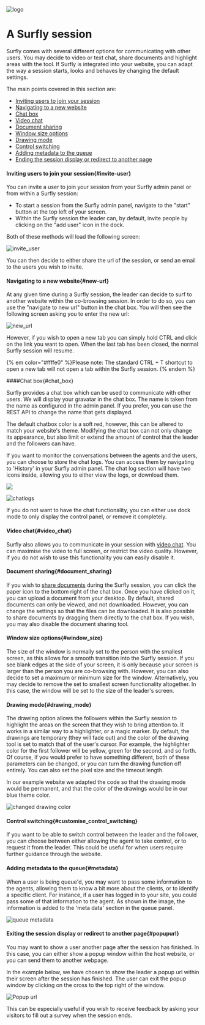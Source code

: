 ![logo](../images/logosmall.png)
# A Surfly session


Surfly comes with several different options for communicating with other users. You may decide to video or text chat, share documents and highlight areas with the tool. 
If Surfly is integrated into your website, you can adapt the way a session starts, looks and behaves by changing the default settings. 

The main points covered in this section are: 

 - [Inviting users to join your session](<#invite-user>)
 - [Navigating to a new website](<#new-url>)
 - [Chat box](<#chat_box>)
 - [Video chat](<#video_chat>)
 - [Document sharing](<#document_sharing>)
 - [Window size options](<#window_size>)
 - [Drawing mode](<#drawing_mode>)
 - [Control switching](<#customise_control_switching>)
 - [Adding metadata to the queue](<#metadata>)
 - [Ending the session display or redirect to another page](<#popupurl>)

<a name="invite-user"></a>
#### Inviting users to join your session{#invite-user}

You can invite a user to join your session from your Surfly admin panel or from within a Surfly session: 
 - To start a session from the Surfly admin panel, navigate to the "start" button at the top left of your screen. 
 - Within the Surfly session the leader can, by default, invite people by clicking on the "add user" icon in the dock.

Both of these methods will load the following screen:

![invite_user](https://raw.github.com/surfly/tutorial/master/screens/invite_user.png)

You can then decide to either share the url of the session, or send an email to the users you wish to invite. 

<a name="new-url"></a>
#### Navigating to a new website{#new-url} 

At any given time during a Surfly session, the leader can decide to surf to another website within the co-browsing session. In order to do so, you can use the "navigate to new url" button in the chat box. You will then see the following screen asking you to enter the new url:

![new_url](https://raw.github.com/surfly/tutorial/master/screens/new_url.png)

However, if you wish to open a new tab you can simply hold CTRL and click on the link you want to open. When the last tab has been closed, the normal Surfly session will resume.

{% em color="#ffffe0" %}Please note: 
The standard CTRL + T shortcut to open a new tab will not open a tab within the Surfly session. {% endem %}


<a name="chat_box"></a>
####Chat box{#chat_box}

Surfly provides a chat box which can be used to communicate with other users. We will display your gravatar in the chat box. The name is taken from the name as configured in the admin panel. If you prefer, you can use the REST API to change the name that gets displayed.

The default chatbox color is a soft red, however, this can be altered to match your website's theme. Modifying the chat box can not only change its appearance, but also limit or extend the amount of control that the leader and the followers can have. 

If you want to monitor the conversations between the agents and the users, you can choose to store the chat logs. You can access them by navigating to 'History' in your Surfly admin panel. The chat log section will have two icons inside, allowing you to either view the logs, or download them.

<img src="https://raw.github.com/surfly/tutorial/master/screens/logged_icon.png" align="middle">

![chatlogs](https://raw.github.com/surfly/tutorial/master/screens/logged_icon.png)

If you do not want to have the chat functionality, you can either use dock mode to only display the control panel, or remove it completely.

<a name="video_chat"></a>
#### Video chat{#video_chat}

Surfly also allows you to communicate in your session with [video chat](../widget_options.md/#video-options). You can maximise the video to full screen, or restrict the video quality. However, if you do not wish to use this functionality you can easily disable it.

<a name="document_sharing"></a>
#### Document sharing{#document_sharing}

If you wish to [share documents](../widget_options.md/#filesharing-options) during the Surfly session, you can click the paper icon to the bottom right of the chat box. Once you have clicked on it, you can upload a document from your desktop. By default, shared documents can only be viewed, and not downloaded. However, you can change the settings so that the files can be downloaded. It is also possible to share documents by dragging them directly to the chat box. 
If you wish, you may also disable the document sharing tool. 

<a name="window_size"></a>
#### Window size options{#window_size}

The size of the window is normally set to the person with the smallest screen, as this allows for a smooth transition into the Surfly session. If you see blank edges at the side of your screen, it is only because your screen is larger than the person you are co-browsing with. However, you can also decide to set a maximum or minimum size for the window.
Alternatively, you may decide to remove the set to smallest screen functionality altogether. In this case, the window will be set to the size of the leader's screen.

<a name="drawing_mode"></a>
#### Drawing mode{#drawing_mode}

The drawing option allows the followers within the Surfly session to highlight the areas on the screen that they wish to bring attention to. It works in a similar way to a highlighter, or a magic marker. By default, the drawings are temporary (they will fade out) and the color of the drawing tool is set to match that of the user's cursor. For example, the highlighter color for the first follower will be yellow, green for the second, and so forth. Of course, if you would prefer to have something different, both of these parameters can be changed, or you can turn the drawing function off entirely. You can also set the pixel size and the timeout length. 

In our example website we adapted the code so that the drawing mode would be permanent, and that the color of the drawings would be in our blue theme color. 

![changed drawing color](https://raw.github.com/surfly/tutorial/master/screens/drawing.png)

<a name="customise_control_switching"></a>
#### Control switching{#customise_control_switching}

If you want to be able to switch control between the leader and the follower, you can choose between either allowing the agent to take control, or to
request it from the leader. This could be useful for when users require further guidance through the website.


<a name="metadata"></a>
#### Adding metadata to the queue{#metadata}

When a user is being queue'd, you may want to pass some information to the agents, allowing them to know a bit more about the clients, or to identify a specific client. For instance, if a user has logged in to your site, you could pass some of that information to the agent. As shown in the image, the information is added to the 'meta data' section in the queue panel.


![queue metadata](https://raw.github.com/surfly/tutorial/master/screens/queue_metadata.png)

<a name="popupurl"></a>
#### Exiting the session display or redirect to another page{#popupurl}

You may want to show a user another page after the session has finished. In this case, you can either show a popup window within the host website, or you can send them to another webpage.

In the example below, we have chosen to show the leader a popup url within their screen after the session has finished.
The user can exit the popup window by clicking on the cross to the top right of the window.

![Popup url](https://raw.github.com/surfly/tutorial/master/screens/popup-cake.png)

This can be especially useful if you wish to receive feedback by asking your visitors to fill out a survey when the session ends.